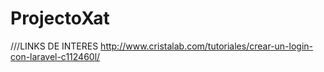 # ProjectoXat

///LINKS DE INTERES
http://www.cristalab.com/tutoriales/crear-un-login-con-laravel-c112460l/
